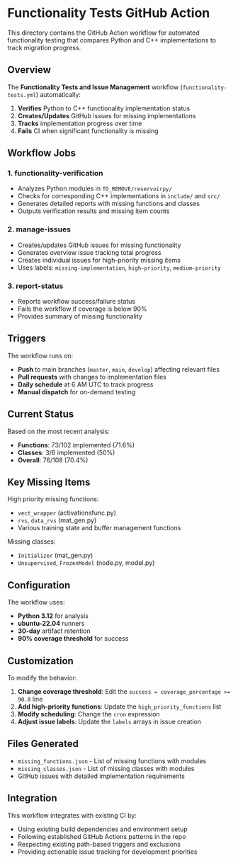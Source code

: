 # Functionality Tests GitHub Action

This directory contains the GitHub Action workflow for automated functionality testing that compares Python and C++ implementations to track migration progress.

## Overview

The **Functionality Tests and Issue Management** workflow (`functionality-tests.yml`) automatically:

1. **Verifies** Python to C++ functionality implementation status
2. **Creates/Updates** GitHub issues for missing implementations  
3. **Tracks** implementation progress over time
4. **Fails** CI when significant functionality is missing

## Workflow Jobs

### 1. functionality-verification
- Analyzes Python modules in `TO_REMOVE/reservoirpy/`
- Checks for corresponding C++ implementations in `include/` and `src/`
- Generates detailed reports with missing functions and classes
- Outputs verification results and missing item counts

### 2. manage-issues  
- Creates/updates GitHub issues for missing functionality
- Generates overview issue tracking total progress
- Creates individual issues for high-priority missing items
- Uses labels: `missing-implementation`, `high-priority`, `medium-priority`

### 3. report-status
- Reports workflow success/failure status
- Fails the workflow if coverage is below 90%
- Provides summary of missing functionality

## Triggers

The workflow runs on:
- **Push** to main branches (`master`, `main`, `develop`) affecting relevant files
- **Pull requests** with changes to implementation files
- **Daily schedule** at 6 AM UTC to track progress
- **Manual dispatch** for on-demand testing

## Current Status

Based on the most recent analysis:
- **Functions**: 73/102 implemented (71.6%)
- **Classes**: 3/6 implemented (50%) 
- **Overall**: 76/108 (70.4%)

## Key Missing Items

High priority missing functions:
- `vect_wrapper` (activationsfunc.py)
- `rvs`, `data_rvs` (mat_gen.py)
- Various training state and buffer management functions

Missing classes:
- `Initializer` (mat_gen.py)
- `Unsupervised`, `FrozenModel` (node.py, model.py)

## Configuration

The workflow uses:
- **Python 3.12** for analysis
- **ubuntu-22.04** runners
- **30-day** artifact retention
- **90% coverage threshold** for success

## Customization

To modify the behavior:

1. **Change coverage threshold**: Edit the `success = coverage_percentage >= 90.0` line
2. **Add high-priority functions**: Update the `high_priority_functions` list  
3. **Modify scheduling**: Change the `cron` expression
4. **Adjust issue labels**: Update the `labels` arrays in issue creation

## Files Generated

- `missing_functions.json` - List of missing functions with modules
- `missing_classes.json` - List of missing classes with modules
- GitHub issues with detailed implementation requirements

## Integration

This workflow integrates with existing CI by:
- Using existing build dependencies and environment setup
- Following established GitHub Actions patterns in the repo
- Respecting existing path-based triggers and exclusions
- Providing actionable issue tracking for development priorities
